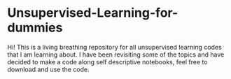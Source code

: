 # Unsupervised-Learning-for-dummies
Hi! This is a living breathing repository for all unsupervised learning codes that I am learning about. I have been revisiting some of the topics and have decided to make a code along self descriptive notebooks, feel free to download and use the code.
